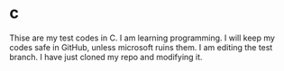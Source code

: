 # c
Thise are my test codes in C.
I am learning programming. I will keep my codes safe in GitHub, unless microsoft ruins them. 
I am editing the test branch.
I have just cloned my repo and modifying it.